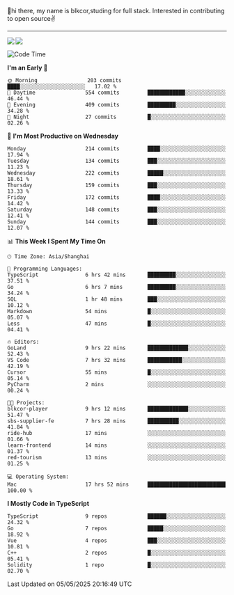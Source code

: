 👋hi there, my name is blkcor,studing for full stack.
Interested in contributing to open source✌️

<hr/>

![](https://github-readme-stats.vercel.app/api?username=blkcor)
<a href="https://github.com/blkcor/github-readme-stats">
    <img align="left" src="https://github-readme-stats.vercel.app/api/top-langs/?username=blkcor&hide=jupyter%20notebook,shaderlab,tex,c%23&langs_count=9" />
</a>


<!--START_SECTION:waka-->
![Code Time](http://img.shields.io/badge/Code%20Time-2%2C015%20hrs%2015%20mins-blue)

**I'm an Early 🐤** 

```text
🌞 Morning                203 commits         ████░░░░░░░░░░░░░░░░░░░░░   17.02 % 
🌆 Daytime                554 commits         ████████████░░░░░░░░░░░░░   46.44 % 
🌃 Evening                409 commits         █████████░░░░░░░░░░░░░░░░   34.28 % 
🌙 Night                  27 commits          █░░░░░░░░░░░░░░░░░░░░░░░░   02.26 % 
```
📅 **I'm Most Productive on Wednesday** 

```text
Monday                   214 commits         ████░░░░░░░░░░░░░░░░░░░░░   17.94 % 
Tuesday                  134 commits         ███░░░░░░░░░░░░░░░░░░░░░░   11.23 % 
Wednesday                222 commits         █████░░░░░░░░░░░░░░░░░░░░   18.61 % 
Thursday                 159 commits         ███░░░░░░░░░░░░░░░░░░░░░░   13.33 % 
Friday                   172 commits         ████░░░░░░░░░░░░░░░░░░░░░   14.42 % 
Saturday                 148 commits         ███░░░░░░░░░░░░░░░░░░░░░░   12.41 % 
Sunday                   144 commits         ███░░░░░░░░░░░░░░░░░░░░░░   12.07 % 
```


📊 **This Week I Spent My Time On** 

```text
🕑︎ Time Zone: Asia/Shanghai

💬 Programming Languages: 
TypeScript               6 hrs 42 mins       █████████░░░░░░░░░░░░░░░░   37.51 % 
Go                       6 hrs 7 mins        █████████░░░░░░░░░░░░░░░░   34.24 % 
SQL                      1 hr 48 mins        ███░░░░░░░░░░░░░░░░░░░░░░   10.12 % 
Markdown                 54 mins             █░░░░░░░░░░░░░░░░░░░░░░░░   05.07 % 
Less                     47 mins             █░░░░░░░░░░░░░░░░░░░░░░░░   04.41 % 

🔥 Editors: 
GoLand                   9 hrs 22 mins       █████████████░░░░░░░░░░░░   52.43 % 
VS Code                  7 hrs 32 mins       ███████████░░░░░░░░░░░░░░   42.19 % 
Cursor                   55 mins             █░░░░░░░░░░░░░░░░░░░░░░░░   05.14 % 
PyCharm                  2 mins              ░░░░░░░░░░░░░░░░░░░░░░░░░   00.24 % 

🐱‍💻 Projects: 
blkcor-player            9 hrs 12 mins       █████████████░░░░░░░░░░░░   51.47 % 
sbs-supplier-fe          7 hrs 28 mins       ██████████░░░░░░░░░░░░░░░   41.84 % 
ride-hub                 17 mins             ░░░░░░░░░░░░░░░░░░░░░░░░░   01.66 % 
learn-frontend           14 mins             ░░░░░░░░░░░░░░░░░░░░░░░░░   01.37 % 
red-tourism              13 mins             ░░░░░░░░░░░░░░░░░░░░░░░░░   01.25 % 

💻 Operating System: 
Mac                      17 hrs 52 mins      █████████████████████████   100.00 % 
```

**I Mostly Code in TypeScript** 

```text
TypeScript               9 repos             ██████░░░░░░░░░░░░░░░░░░░   24.32 % 
Go                       7 repos             █████░░░░░░░░░░░░░░░░░░░░   18.92 % 
Vue                      4 repos             ███░░░░░░░░░░░░░░░░░░░░░░   10.81 % 
C++                      2 repos             █░░░░░░░░░░░░░░░░░░░░░░░░   05.41 % 
Solidity                 1 repo              █░░░░░░░░░░░░░░░░░░░░░░░░   02.70 % 
```




 Last Updated on 05/05/2025 20:16:49 UTC
<!--END_SECTION:waka-->


